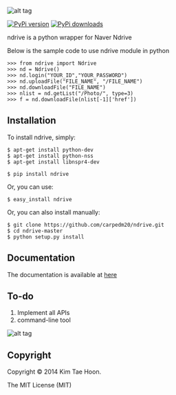 ![alt tag](http://1.bp.blogspot.com/-4YYXRULcA6E/UwsBlXow3FI/AAAAAAAACSM/k2MC9klWoI8/s1600/ndrive.png)

[![PyPi version](https://pypip.in/v/ndrive/badge.png)](https://crate.io/packages/ndrive/)
[![PyPi downloads](https://pypip.in/d/ndrive/badge.png)](https://crate.io/packages/ndrive/)

ndrive is a python wrapper for Naver Ndrive

Below is the sample code to use ndrive module in python

    >>> from ndrive import Ndrive
    >>> nd = Ndrive()
    >>> nd.login("YOUR_ID","YOUR_PASSWORD")
    >>> nd.uploadFile("FILE_NAME", "/FILE_NAME")
    >>> nd.downloadFile("FILE_NAME")
    >>> nlist = nd.getList("/Photo/", type=3)
    >>> f = nd.downloadFile(nlist[-1]['href'])


Installation
---------------
To install ndrive, simply:

    $ apt-get install python-dev
    $ apt-get install python-nss
    $ apt-get install libnspr4-dev    

    $ pip install ndrive

Or, you can use:

    $ easy_install ndrive

Or, you can also install manually:

    $ git clone https://github.com/carpedm20/ndrive.git
    $ cd ndrive-master
    $ python setup.py install


Documentation
-------------

The documentation is available at [here](http://carpedm20.github.io/ndrive/)


To-do
-----

1. Implement all APIs
2. command-line tool

![alt tag](http://2.bp.blogspot.com/-pwk0vl3XcAQ/UwsYboRWXlI/AAAAAAAACSw/5d8lKu4RuYg/s1600/cmd2.png)


Copyright
---------

Copyright © 2014 Kim Tae Hoon.

The MIT License (MIT)

